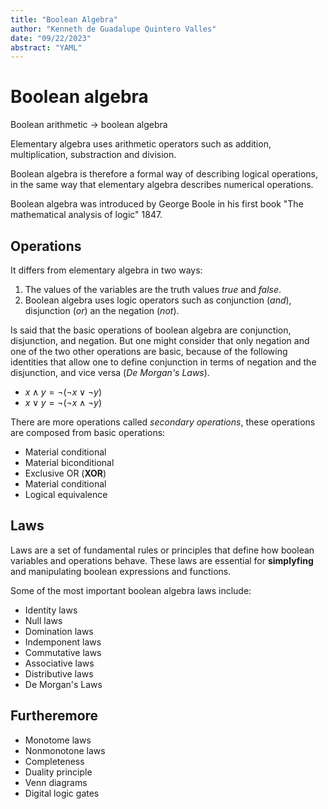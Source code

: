 ```yaml
---
title: "Boolean Algebra"
author: "Kenneth de Guadalupe Quintero Valles"
date: "09/22/2023"
abstract: "YAML"
---
```


# Boolean algebra

Boolean arithmetic  -> boolean algebra

Elementary algebra uses arithmetic operators such as addition, multiplication, substraction and division.

Boolean algebra is therefore a formal way of describing logical operations, in the same way that elementary
algebra describes numerical operations.

Boolean algebra was introduced by George Boole in his first book "The mathematical analysis of logic" 1847.

## Operations

It differs from elementary algebra in two ways:

1. The values of the variables are the truth values *true* and *false*.
2. Boolean algebra uses logic operators such as conjunction (*and*), disjunction (*or*) an the negation (*not*).

Is said that the basic operations of boolean algebra are conjunction, disjunction, and negation. But one might
consider that only negation and one of the two other operations are basic, because of the following identities
that allow one to define conjunction in terms of negation and the disjunction, and vice versa (*De Morgan's Laws*).

- $x \land y = \neg (\neg x \lor \neg y)$
- $x \lor y = \neg (\neg x \land \neg y)$

There are  more operations called *secondary operations*, these operations are composed from basic operations:

- Material conditional
- Material biconditional
- Exclusive OR (**XOR**)
- Material conditional
- Logical equivalence 

## Laws

Laws are a set of fundamental rules or principles that define how boolean variables and operations behave. These
laws are essential for **simplyfing** and manipulating boolean expressions and functions.

Some of the most important boolean algebra laws include:

- Identity laws
- Null laws
- Domination laws
- Indemponent laws
- Commutative laws
- Associative laws
- Distributive laws
- De Morgan's Laws

## Furtheremore

- Monotome laws 
- Nonmonotone laws 
- Completeness 
- Duality principle 
- Venn diagrams 
- Digital logic gates
